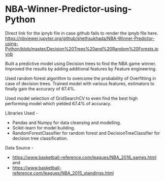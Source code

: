 # NBA-Winner-Predictor-using-Python

Direct link for the ipnyb file in case github fails to render the ipnyb file here.
https://nbviewer.jupyter.org/github/shethsukhada/NBA-Winner-Predictor-using-Python/blob/master/Decision%20Trees%20and%20Random%20Forests.ipynb


Built a predictive model using Decision trees to find the NBA game winner.
Improved the results by adding additional features by Feature engineering.

Used random forest algorithm to overcome the probability of Overfitting in case of decision trees.
Trained model with various features, estimators to finally gain the accuracy of 67.4%.

Used model selection of GridSearchCV to even find the best high performing model which yielded 67.4% of accuracy.

Libraries Used -
- Pandas and Numpy for data cleansing and modelling.
- Scikit-learn for model building.
- RandomForestClassifier for random forest and DecisionTreeClassifier for decision tree classification.

Data Source - 
- https://www.basketball-reference.com/leagues/NBA_2016_games.html  and 
- https://www.basketball-reference.com/leagues/NBA_2015_standings.html
